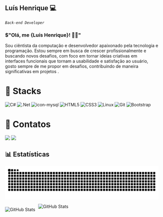 ## Luís Henrique 💻

*`Back-end Developer`*

### $"Olá, me {Luís Henrique}! 👋🏾" 

Sou ciêntista da computação e desenvolvedor apaixonado pela tecnologia e programação.
Estou sempre em busca de crescer profissionalmente e buscando novos desafios, com foco em tornar ideias criativas em interfaces funcionais que tornam a usabilidade e satisfação ao usuário, gosto sempre de me propor em desafios, contribuindo de maneira significativas em projetos . 

# 🤖 Stacks 

![C#] 
![.Net]
![icon-mysql]
![HTML5]
![CSS3]
![Linux]
![Git]
![Bootstrap]

# 📱 Contatos

<div>
   <a href="mailto:luishenrique0109@hotmail.com" target="_blank" rel="noreferrer"><img  aligh="center" src="https://img.shields.io/badge/-Outlook-0F6CBD?style=for-the-badge&logo=microsoftoutlook&logoColor=white""></a>
  <a href="https://www.linkedin.com/in/lhspinheiro" target="_blank"><img  aligh="center" src="https://img.shields.io/badge/-LinkedIn-0a66c2?style=for-the-badge&logo=linkedin&logoColor=white" target="_blank"></a>
</div>

## 📊 Estatísticas 


<picture align="center">
  <source media="(prefers-color-scheme: dark)" srcset="https://raw.githubusercontent.com/lhspinheiro/lhspinheiro/output/github-contribution-grid-snake-dark.svg">
  <source media="(prefers-color-scheme: light)" srcset="https://raw.githubusercontent.com/lhspinheiro/lhspinheiro/output/github-contribution-grid-snake-dark.svg">
  <img align="center" alt="github contribution grid snake animation" src="https://raw.githubusercontent.com/lhspinheiro/lhspinheiro/output/github-contribution-grid-snake.svg">
</picture>


<div>
<p>
  <img 
    align="left" 
    alt="GitHub Stats" 
    height="200" 
    style="padding-right: 10px; padding-top:10px;" 
    src="https://github-readme-stats.vercel.app/api?username=lhspinheiro&show_icons=true&theme=tokyonight&include_all_commits=true&locale=pt-br" 
  />
</p>
  
<p>
   <img 
         align="left" 
         alt="GitHub Stats" 
         height="200" 
         src="https://github-readme-stats.vercel.app/api/top-langs/?username=lhspinheiro&theme=tokyonight&layout=compact&custom_title=Tecnologias&langs_count=9" 
     />
</p>
</div>



<!-- Links -->
[C#]: https://img.shields.io/badge/c%23-%23239120.svg?style=for-the-badge&logo=csharp&logoColor=white
[icon-mysql]: https://img.shields.io/badge/MySQL-4479A1?logo=mysql&logoColor=fff&style=for-the-badge
[.Net]: https://img.shields.io/badge/.NET-5C2D91?style=for-the-badge&logo=.net&logoColor=white
[HTML5]: https://img.shields.io/badge/html5-%23E34F26.svg?style=for-the-badge&logo=html5&logoColor=white
[CSS3]: https://img.shields.io/badge/css3-%231572B6.svg?style=for-the-badge&logo=css3&logoColor=white
[Linux]: https://img.shields.io/badge/Linux-FCC624?style=for-the-badge&logo=linux&logoColor=black
[Git]: https://img.shields.io/badge/git-%23F05033.svg?style=for-the-badge&logo=git&logoColor=white
[Bootstrap]: https://img.shields.io/badge/bootstrap-%238511FA.svg?style=for-the-badge&logo=bootstrap&logoColor=white
